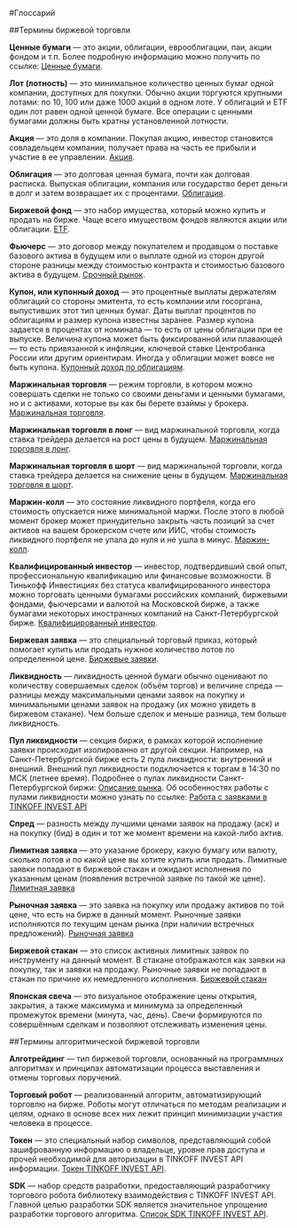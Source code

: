 #Глоссарий

##Термины биржевой торговли

**Ценные бумаги** — это акции, облигации, еврооблигации, паи, акции фондом и т.п. Более подробную 
информацию можно получить по ссылке: [Ценные бумаги](https://help.tinkoff.ru/invest-to/invest-to-security/).

<a name="lot"></a>
**Лот (лотность)** — это минимальное количество ценных бумаг одной компании, доступных 
для покупки. Обычно акции торгуются крупными лотами: по 10, 100 или даже 1000 акций в 
одном лоте. У облигаций и ETF один лот равен одной ценной бумаге. Все операции с ценными
бумагами должны быть кратны установленной лотности.

**Акция** — это доля в компании. Покупая акцию, инвестор становится совладельцем компании, получает права 
на часть ее прибыли и участие в ее управлении. [Акция](https://help.tinkoff.ru/invest-to/invest-to-shares/).

**Облигация** — это долговая ценная бумага, почти как долговая расписка. Выпуская облигации, компания или 
государство берет деньги в долг и затем возвращает их с процентами. [Облигация](https://help.tinkoff.ru/invest-to/invest-to-bonds/).

**Биржевой фонд** — это набор имущества, который можно купить и продать на бирже. Чаще всего имуществом 
фондов являются акции или облигации. [ETF](https://help.tinkoff.ru/invest-to/invest-to-etfs/).

**Фьючерс** — это договор между покупателем и продавцом о поставке базового актива в будущем или о выплате 
одной из сторон другой стороне разницы между стоимостью контракта и стоимостью базового актива в будущем. 
[Срочный рынок](https://help.tinkoff.ru/forts/).

<a name="coupon"></a>
**Купон, или купонный доход** — это процентные выплаты держателям облигаций со стороны эмитента, то есть 
компании или госоргана, выпустивших этот тип ценных бумаг.
Даты выплат процентов по облигациям и размер купона известны заранее. Размер купона задается в процентах от 
номинала — то есть от цены облигации при ее выпуске. Величина купона может быть фиксированной или плавающей — 
то есть привязанной к инфляции, ключевой ставке Центробанка России или другим ориентирам. Иногда у облигации 
может вовсе не быть купона. [Купонный доход по облигациям](https://www.tinkoff.ru/invest/account/help/get-profit/coupon-yield).

**Маржинальная торговля** — режим торговли, в котором можно совершать сделки не только со своими деньгами 
и ценными бумагами, но и с активами, которые вы как бы берете взаймы у брокера. [Маржинальная торговля](https://help.tinkoff.ru/margin-trade/).

**Маржинальная торговля в лонг** — вид маржинальной торговли, когда ставка трейдера делается на рост цены 
в будущем. [Маржинальная торговля в лонг](https://help.tinkoff.ru/margin-trade/long/what-is/).

**Маржинальная торговля в шорт** — вид маржинальной торговли, когда ставка трейдера делается на снижение 
цены в будущем. [Маржинальная торговля в шорт](https://help.tinkoff.ru/margin-trade/short/what-is/).

**Маржин-колл** — это состояние ликвидного портфеля, когда его стоимость опускается ниже минимальной 
маржи. После этого в любой момент брокер может принудительно закрыть часть позиций за счет активов на 
вашем брокерском счете или ИИС, чтобы стоимость ликвидного портфеля не упала до нуля и не ушла в минус. 
[Маржин-колл](https://help.tinkoff.ru/margin-trade/short/margin-call/).

**Квалифицированный инвестор** — инвестор, подтвердивший свой опыт, профессиональную квалификацию или 
финансовые возможности. В Тинькофф Инвестициях без статуса квалифицированного инвестора можно торговать 
ценными бумагами российских компаний, биржевыми фондами, фьючерсами и валютой на Московской бирже, а 
также бумагами некоторых иностранных компаний на Санкт-Петербургской бирже. 
[Квалифицированный инвестор](https://help.tinkoff.ru/invest-premium/invest-premium-qualification/invest-premium-preference/).

**Биржевая заявка** — это специальный торговый приказ, который помогает купить или продать нужное 
количество лотов по определенной цене. 
[Биржевые заявки](https://www.tinkoff.ru/invest/account/help/trade-on-bs/bids/#q1).

**Ликвидность** — ликвидность ценной бумаги обычно оценивают по количеству совершаемых сделок 
(объём торгов) и величине спреда — разницы между максимальными ценами заявок на покупку и минимальными 
ценами заявок на продажу (их можно увидеть в биржевом стакане). Чем больше сделок и меньше разница, тем 
больше ликвидность.

**Пул ликвидности** — секция биржи, в рамках которой исполнение заявки происходит изолированно от другой 
секции. Например, на Санкт-Петербургской бирже есть 2 пула ликвидности: внутренний и внешний. Внешний пул 
ликвидности подключается к торгам в 14:30 по МСК (летнее время). Подробнее о пулах ликвидности 
Санкт-Петербургской биржи: [Описание рынка](https://spbexchange.ru/ru/stocks/inostrannye/). 
Об особенностях работы с пулами ликвидности можно узнать по ссылке: 
[Работа с заявками в TINKOFF INVEST API](/investAPI/faq_orders/)

**Спред** — разность между лучшими ценами заявок на продажу (аск) и на покупку (бид) в один и тот же 
момент времени на какой-либо актив. 

**Лимитная заявка** — это указание брокеру, какую бумагу или валюту, сколько лотов и по какой цене вы 
хотите купить или продать. Лимитные заявки попадают в биржевой стакан и ожидают исполнения по указанным 
ценам (появления встречной заявке по такой же цене). 
[Лимитная заявка](https://www.tinkoff.ru/invest/account/help/trade-on-bs/bids/#q6)

**Рыночная заявка** — это заявка на покупку или продажу активов по той цене, что есть на бирже в 
данный момент. Рыночные заявки исполняются по текущим ценам рынка (при наличии встречных предложений). 
[Рыночная заявка](https://www.tinkoff.ru/invest/account/help/trade-on-bs/bids/#q7)

**Биржевой стакан** — это список активных лимитных заявок по инструменту на данный момент. В стакане 
отображаются как заявки на покупку, так и заявки на продажу. Рыночные заявки не попадают в стакан по 
причине их немедленного исполнения. [Биржевой стакан](https://www.tinkoff.ru/invest/account/help/trade-on-bs/bids/#q13)

**Японская свеча** — это визуальное отображение цены открытия, закрытия, а также максимума и минимума 
за определенный промежуток времени (минута, час, день). Свечи формируются по совершённым сделкам и 
позволяют отслеживать изменения цены.

##Термины алгоритмической биржевой торговли

**Алготрейдинг** — тип биржевой торговли, основанный на программных алгоритмах и принципах автоматизации 
процесса выставления и отмены торговых поручений.

**Торговый робот** — реализованный алгоритм, автоматизирующий торговлю на бирже. Роботы могут отличаться 
по методам реализации и целям, однако в основе всех них лежит принцип минимизации участия человека в 
процессе.

**Токен** — это специальный набор символов, представляющий собой зашифрованную информацию о владельце, 
уровне прав доступа и прочей необходимой для авторизации в TINKOFF INVEST API информации. 
[Токен TINKOFF INVEST API](/investAPI/index#public-api).

**SDK** — набор средств разработки, предоставляющий разработчику торгового робота библиотеку 
взаимодействия с TINKOFF INVEST API. Главной целью разработки SDK является значительное упрощение 
разработки торгового алгоритма. [Список SDK TINKOFF INVEST API](/investAPI/index#sdk-public-api).


